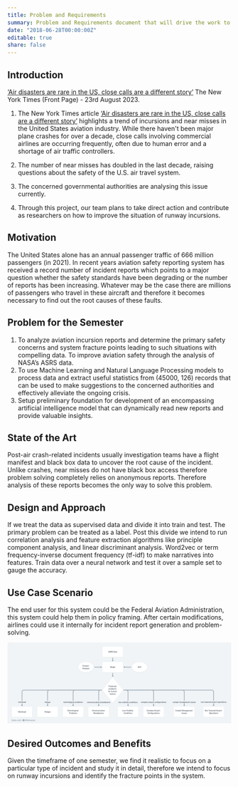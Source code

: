 ```yaml
---
title: Problem and Requirements
summary: Problem and Requirements document that will drive the work to be done in the project
date: "2018-06-28T00:00:00Z"
editable: true
share: false
---
```


## Introduction

[‘Air disasters are rare in the US, close calls are a different story’](https://www.nytimes.com/2023/10/11/business/air-traffic-control-austin-airport-fedex-southwest.html) The New York Times (Front Page) - 23rd August 2023.
1. The New York Times article [‘Air disasters are rare in the US, close calls are a different story’](https://www.nytimes.com/2023/10/11/business/air-traffic-control-austin-airport-fedex-southwest.html) highlights a trend of incursions and near misses in the United States aviation industry. 
While there haven't been major plane crashes for over a decade, close calls involving commercial airlines are occurring frequently, often due to human error and a shortage of air traffic controllers.

2. The number of near misses has doubled in the last decade, raising questions about the safety of the U.S. air travel system.
3. The concerned governmental authorities are analysing this issue currently.

4. Through this project, our team plans to take direct action and contribute as researchers on how to improve the situation of runway incursions.


## Motivation

The United States alone has an annual passenger traffic of 666 million passengers (in 2021). In recent years aviation safety reporting system has received a record number of incident reports which points to a major question whether the safety standards have been degrading or the number of reports has been increasing. Whatever may be the case there are millions of passengers who travel in these aircraft and therefore it becomes necessary to find out the root causes of these faults. 


## Problem for the Semester

1. To analyze aviation incursion reports and determine the primary safety concerns and system fracture points leading to such situations with compelling data.
To improve aviation safety through the analysis of NASA’s ASRS data. 
2. To use Machine Learning and Natural Language Processing models to process data and extract useful statistics from (45000, 126) records that can be used to make suggestions to the concerned authorities and effectively alleviate the ongoing crisis.
3. Setup preliminary foundation for development of an encompassing artificial intelligence model that can dynamically read new reports and provide valuable insights.


## State of the Art

Post-air crash-related incidents usually investigation teams have a flight manifest and black box data to uncover the root cause of the incident. Unlike crashes, near misses do not have black box access therefore problem solving completely relies on anonymous reports. Therefore analysis of these reports becomes the only way to solve this problem.


## Design and Approach

If we treat the data as supervised data and divide it into train and test. The primary problem can be treated as a label. Post this divide we intend to run correlation analysis and feature extraction algorithms like principle component analysis, and linear discriminant analysis. Word2vec or term frequency-inverse document frequency (tf-idf) to make narratives into features. Train data over a neural network and test it over a sample set to gauge the accuracy.

## Use Case Scenario

The end user for this system could be the Federal Aviation Administration, this system could help them in policy framing. After certain modifications, airlines could use it internally for incident report generation and problem-solving.

![Use case diagram](https://raw.githubusercontent.com/ckids-datafirst/2023-fall-aviation-safety/main/content/images/usecasediagram.png)

## Desired Outcomes and Benefits

Given the timeframe of one semester, we find it realistic to focus on a particular type of incident and study it in detail, therefore we intend to focus on runway incursions and identify the fracture points in the system.
